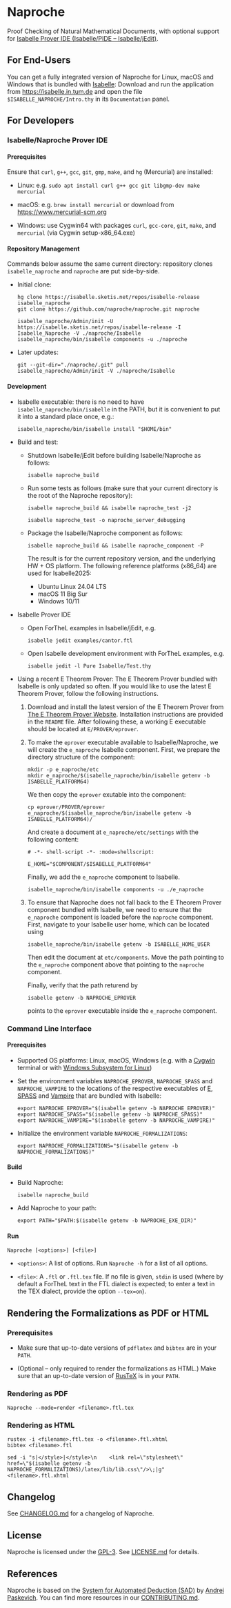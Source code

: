 # Naproche

Proof Checking of Natural Mathematical Documents, with optional support
for [Isabelle Prover IDE (Isabelle/PIDE – Isabelle/jEdit)][isabelle-jedit].


## For End-Users

You can get a fully integrated version of Naproche for Linux, macOS and Windows
that is bundled with [Isabelle][isabelle]: Download and run the application from
<https://isabelle.in.tum.de> and open the file `$ISABELLE_NAPROCHE/Intro.thy` in
its `Documentation` panel.


## For Developers

### Isabelle/Naproche Prover IDE

#### Prerequisites

Ensure that `curl`, `g++`, `gcc`, `git`, `gmp`, `make`, and `hg` (Mercurial) are installed:

  * Linux: e.g. `sudo apt install curl g++ gcc git libgmp-dev make mercurial`

  * macOS: e.g. `brew install mercurial` or download from https://www.mercurial-scm.org

  * Windows: use Cygwin64 with packages `curl`, `gcc-core`, `git`, `make`, and `mercurial` (via Cygwin setup-x86_64.exe)


#### Repository Management

Commands below assume the same current directory: repository clones
`isabelle_naproche` and `naproche` are put side-by-side.

* Initial clone:
  ```shell
  hg clone https://isabelle.sketis.net/repos/isabelle-release isabelle_naproche
  git clone https://github.com/naproche/naproche.git naproche

  isabelle_naproche/Admin/init -U https://isabelle.sketis.net/repos/isabelle-release -I Isabelle_Naproche -V ./naproche/Isabelle
  isabelle_naproche/bin/isabelle components -u ./naproche
  ```

* Later updates:
  ```shell
  git --git-dir="./naproche/.git" pull
  isabelle_naproche/Admin/init -V ./naproche/Isabelle
  ```

#### Development

* Isabelle executable: there is no need to have `isabelle_naproche/bin/isabelle`
in the PATH, but it is convenient to put it into a standard place once, e.g.:
  ```shell
  isabelle_naproche/bin/isabelle install "$HOME/bin"
  ```

* Build and test:
  
  - Shutdown Isabelle/jEdit before building Isabelle/Naproche as follows:
    ```shell
    isabelle naproche_build
    ```
  - Run some tests as follows (make sure that your current directory is the root of the Naproche repository):
    ```shell
    isabelle naproche_build && isabelle naproche_test -j2

    isabelle naproche_test -o naproche_server_debugging
    ```

  - Package the Isabelle/Naproche component as follows:
    ```shell
    isabelle naproche_build && isabelle naproche_component -P
    ```

    The result is for the current repository version, and the underlying
    HW + OS platform. The following reference platforms (x86_64) are
    used for Isabelle2025:
    - Ubuntu Linux 24.04 LTS
    - macOS 11 Big Sur
    - Windows 10/11

* Isabelle Prover IDE
  
  - Open ForTheL examples in Isabelle/jEdit, e.g.
    ```shell
    isabelle jedit examples/cantor.ftl
    ```
  - Open Isabelle development environment with ForTheL examples, e.g.
    ```shell
    isabelle jedit -l Pure Isabelle/Test.thy
    ```

* Using a recent E Theorem Prover:
  The E Theorem Prover bundled with Isabelle is only updated so often. If you would like to use the latest E Theorem Prover, follow the following instructions.

  1. Download and install the latest version of the E Theorem Prover from [The E Theorem Prover Website](https://wwwlehre.dhbw-stuttgart.de/~sschulz/E/Download.html). Installation instructions are provided in the `README` file. After following these, a working E executable should be located at `E/PROVER/eprover`.
  
  2. To make the `eprover` executable available to Isabelle/Naproche, we will create the `e_naproche` Isabelle component. First, we prepare the directory structure of the component:
      ```shell
      mkdir -p e_naproche/etc
      mkdir e_naproche/$(isabelle_naproche/bin/isabelle getenv -b ISABELLE_PLATFORM64)
      ```

      We then copy the `eprover` exutable into the component:
      ```shell
      cp eprover/PROVER/eprover e_naproche/$(isabelle_naproche/bin/isabelle getenv -b ISABELLE_PLATFORM64)/
      ```

      And create a document at `e_naproche/etc/settings` with the following content:
      ```plain
      # -*- shell-script -*- :mode=shellscript:

      E_HOME="$COMPONENT/$ISABELLE_PLATFORM64"
      ```

      Finally, we add the `e_naproche` component to Isabelle.
      ```shell
      isabelle_naproche/bin/isabelle components -u ./e_naproche
      ```
  
  3. To ensure that Naproche does not fall back to the E Theorem Prover component bundled with Isabelle, we need to ensure that the `e_naproche` component is loaded before the `naproche` component. First, navigate to your Isabelle user home, which can be located using
      ```shell
      isabelle_naproche/bin/isabelle getenv -b ISABELLE_HOME_USER
      ```
    
      Then edit the document at `etc/components`. Move the path pointing to the `e_naproche` component above that pointing to the `naproche` component.
  
      Finally, verify that the path returend by
      ```shell
      isabelle getenv -b NAPROCHE_EPROVER
      ```
      points to the `eprover` executable inside the `e_naproche` component.


### Command Line Interface

#### Prerequisites

* Supported OS platforms: Linux, macOS, Windows (e.g. with a [Cygwin][cygwin]
  terminal or with [Windows Subsystem for Linux][wsl])

* Set the environment variables `NAPROCHE_EPROVER`, `NAPROCHE_SPASS` and
  `NAPROCHE_VAMPIRE` to the locations of the respective executables of [E][e],
  [SPASS][spass] and [Vampire][vampire] that are bundled with
  Isabelle:

  ```shell
  export NAPROCHE_EPROVER="$(isabelle getenv -b NAPROCHE_EPROVER)"
  export NAPROCHE_SPASS="$(isabelle getenv -b NAPROCHE_SPASS)"
  export NAPROCHE_VAMPIRE="$(isabelle getenv -b NAPROCHE_VAMPIRE)"
  ```

* Initialize the environment variable `NAPROCHE_FORMALIZATIONS`:

  ```shell
  export NAPROCHE_FORMALIZATIONS="$(isabelle getenv -b NAPROCHE_FORMALIZATIONS)"
  ```


#### Build

* Build Naproche:

  ```shell
  isabelle naproche_build
  ```

* Add Naproche to your path:

  ```shell
  export PATH="$PATH:$(isabelle getenv -b NAPROCHE_EXE_DIR)"
  ```


#### Run

```shell
Naproche [<options>] [<file>]
```

* `<options>`: A list of options. Run `Naproche -h` for a list of all options.

* `<file>`: A `.ftl` or `.ftl.tex` file. If no file is given, `stdin` is used
  (where by default a ForTheL text in the FTL dialect is expected; to enter a
  text in the TEX dialect, provide the option `--tex=on`).


## Rendering the Formalizations as PDF or HTML

### Prerequisites

* Make sure that up-to-date versions of `pdflatex` and `bibtex` are in your
  `PATH`.

* (Optional – only required to render the formalizations as HTML.)
  Make sure that an up-to-date version of [RusTeX][rustex] is in your `PATH`.


### Rendering as PDF

```shell
Naproche --mode=render <filename>.ftl.tex
```


### Rendering as HTML

```shell
rustex -i <filename>.ftl.tex -o <filename>.ftl.xhtml
bibtex <filename>.ftl

sed -i "s|</style>|</style>\n    <link rel=\"stylesheet\" href=\"$(isabelle getenv -b NAPROCHE_FORMALIZATIONS)/latex/lib/lib.css\"/>\;|g" <filename>.ftl.xhtml
```


## Changelog

See [CHANGELOG.md](CHAMGELOG.md) for a changelog of Naproche.


## License

Naproche is licensed under the [GPL-3][gpl-3]. See [LICENSE.md](LICENSE.md) for
details.


## References

Naproche is based on the [System for Automated Deduction (SAD)][sad] by
[Andrei Paskevich][andrei-paskevich].
You can find more resources in our [CONTRIBUTING.md](CONTRIBUTING.md).


[isabelle]: <https://isabelle.in.tum.de/>
[sad]: <https://github.com/tertium/SAD>
[andrei-paskevich]: <http://www.tertium.org/>
[isabelle-jedit]: <https://isabelle.in.tum.de/dist/doc/jedit.pdf>
[gpl-3]: <https://www.gnu.org/licenses/gpl-3.0.en.html>
[e]: <https://wwwlehre.dhbw-stuttgart.de/~sschulz/E/E.html>
[spass]: <https://www.mpi-inf.mpg.de/departments/automation-of-logic/software/spass-workbench>
[vampire]: <https://vprover.github.io/>
[cygwin]: <https://cygwin.com/>
[wsl]: <https://learn.microsoft.com/en-us/windows/wsl/>
[rustex]: <https://github.com/slatex/RusTeX>
[texlive]: <https://tug.org/texlive/>
